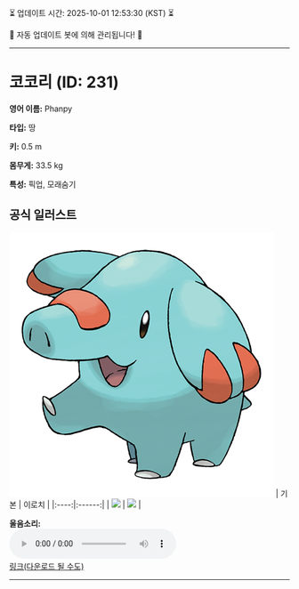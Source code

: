
⏳ 업데이트 시간: 2025-10-01 12:53:30 (KST) ⏳

🤖 자동 업데이트 봇에 의해 관리됩니다! 🤖

---

# 코코리 (ID: 231)
**영어 이름:** Phanpy

**타입:** 땅

**키:** 0.5 m

**몸무게:** 33.5 kg

**특성:** 픽업, 모래숨기

## 공식 일러스트
![](https://raw.githubusercontent.com/PokeAPI/sprites/master/sprites/pokemon/other/official-artwork/231.png)
| 기본 | 이로치 |
|:----:|:------:|
| <img src="http://play.pokemonshowdown.com/sprites/ani/phanpy.gif" width="200"> | <img src="http://play.pokemonshowdown.com/sprites/ani-shiny/phanpy.gif" width="200"> |

**울음소리:**<br><audio controls src="https://raw.githubusercontent.com/PokeAPI/cries/main/cries/pokemon/latest/231.ogg"></audio><br> [링크(다운로드 될 수도)](https://raw.githubusercontent.com/PokeAPI/cries/main/cries/pokemon/latest/231.ogg)


---
